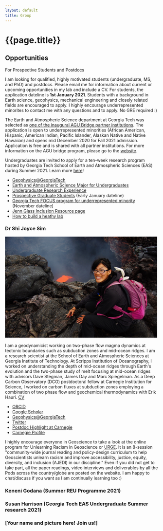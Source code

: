 ```yaml
---
layout: default
title: Group
---
```

# {{page.title}}

## Opportunities
For Prospective Students and Postdocs

I am looking for qualified, highly motivated students (undergraduate, MS, and PhD) and postdocs. Please email me for information about current or upcoming opportunities in my lab and include a CV. For students, the application dateline is __1st January 2021__. Students with a background in Earth science, geophysics, mechanical engineering and closely related fields are encouraged to apply. I highly encourage underrepresented minorites to contact me with any questions and to apply. No GRE required :) 

The Earth and Atmospheric Science department at Georgia Tech was selected as [one of the inaugural AGU Bridge partner institutions](https://fromtheprow.agu.org/agu-announces-2020-bridge-program-partners/). The application is open to underrepresented minorities (African American, Hispanic, American Indian, Pacific Islander, Alaskan Native and Native Hawaiian) and opens mid December 2020 for Fall 2021 admission. Application is free and is shared with all partner institutions. For more information on the AGU bridge program, please go to the [website](https://www.agu.org/bridge-program#3).

Undergraduates are invited to apply for a ten-week research program hosted by Georgia Tech School of Earth and Atmospheric Sciences (EAS) during Summer 2021. Learn more [here](https://easreu.eas.gatech.edu/)!

* [Geophysics@GeorgiaTech](http://geophysics.eas.gatech.edu/) 
* [Earth and Atmospheric Science Major for Undergraduates](https://eas.gatech.edu/undergrad/prospective-undergraduate-students)
* [Undergraduate Research Experience](https://easreu.eas.gatech.edu/)
* [Prospective Graduate Students](https://eas.gatech.edu/graduate/prospective-graduate-students) (Early January dateline)
* [Georgia Tech FOCUS program for underrepresented minority](https://focus.gatech.edu/) (November dateline)
* [Jenn Glass Inclusion Resource page](http://www.jenniferglass.com/Jennifer_Glass/Inclusion.html)
* [How to build a heathy lab](https://www.nature.com/collections/pmlcrkkyyq)

### Dr Shi Joyce Sim
<img src="/image/Profile3.JPG" alt="Kamchatka 2013" title="Kamchatka 2013." width="500" />

I am a geodynamicist working on two-phase flow magma dynamics at tectonic boundaries such as subduction zones and mid-ocean ridges. I am a research scientist at the School of Earth and Atmospheric Sciences at Georgia Institute of Technology. At Scripps Institution of Oceanography, I worked on understanding the depth of mid-ocean ridges through Earth's evolution and the two-phase study of melt focusing at mid-ocean ridges with advisors Dave Stegman, James Day and Marc Spiegelman. As a Deep Carbon Observatory (DCO) postdoctoral fellow at Carnegie Institution for Science, I worked on carbon fluxes at subduction zones employing a combination of two phase flow and geochemical thermodynamics with Erik Hauri. [CV](https://joycesim.github.io/cv/)

* [ORCID](https://orcid.org/0000-0002-2469-1665)
* [Google Scholar](https://scholar.google.com/citations?user=u2L2NLEAAAAJ&hl=en&authuser=1)
* [Geophysics@GeorgiaTech](http://geophysics.eas.gatech.edu/)
* [Twitter](https://twitter.com/SimDynamics)
* [Postdoc Highlight at Carnegie](https://dtm.carnegiescience.edu/news/postdoc-spotlight-modelling-mid-ocean-ridges-joyce-sim)
* [Carnegie Profile](https://dtm.carnegiescience.edu/people/postdoctoral/shi-joyce-sim)

I highly encourage everyone in Geoscience to take a look at the online program for Unlearning Racism in Geoscience or [URGE](www.urgeoscience.org). It is an 8-session "community-wide journal reading and policy-design curriculum to help Geoscientists unlearn racism and improve accessibility, justice, equity, diversity, and inclusion (AJEDI) in our discipline." Even if you did not get to take part, all the paper readings, video interviews and deliverables by all the Pods across the country/globe are posted on the website. I am happy to chat/discuss if you want as I am continually learning too :) 

### Keneni Godana (Summer REU Programme 2021)

### Susan Harrison (Georgia Tech EAS Undergraduate Summer research 2021)

### [Your name and picture here! Join us!]
